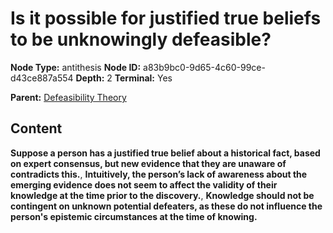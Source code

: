 # Is it possible for justified true beliefs to be unknowingly defeasible?

**Node Type:** antithesis
**Node ID:** a83b9bc0-9d65-4c60-99ce-d43ce887a554
**Depth:** 2
**Terminal:** Yes

**Parent:** [Defeasibility Theory](defeasibility-theory.md)

## Content

**Suppose a person has a justified true belief about a historical fact, based on expert consensus, but new evidence that they are unaware of contradicts this.**, **Intuitively, the person’s lack of awareness about the emerging evidence does not seem to affect the validity of their knowledge at the time prior to the discovery.**, **Knowledge should not be contingent on unknown potential defeaters, as these do not influence the person's epistemic circumstances at the time of knowing.**
